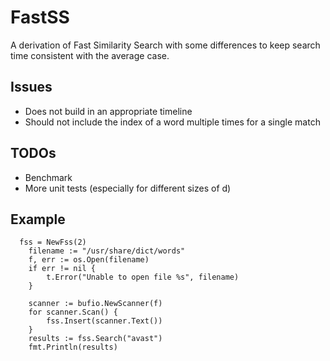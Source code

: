 # FastSS
A derivation of Fast Similarity Search with some differences to keep search time consistent with the average case.

## Issues
* Does not build in an appropriate timeline
* Should not include the index of a word multiple times for a single match

## TODOs
* Benchmark
* More unit tests (especially for different sizes of d)

## Example
```
  fss = NewFss(2)
	filename := "/usr/share/dict/words"
	f, err := os.Open(filename)
	if err != nil {
		t.Error("Unable to open file %s", filename)
	}

	scanner := bufio.NewScanner(f)
	for scanner.Scan() {
		fss.Insert(scanner.Text())
	}
	results := fss.Search("avast")
	fmt.Println(results)
```
